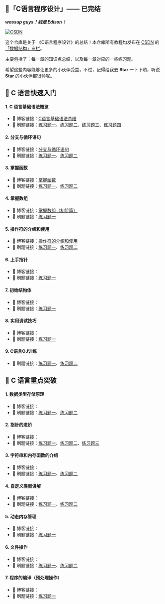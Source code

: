 ## 🥘「C语言程序设计」—— 已完结

***wassup guys！我是 Edison！***

[![CSDN](https://img.shields.io/badge/CSDN-C%E8%AF%AD%E8%A8%80%E5%86%85%E5%8A%9F%E4%BF%AE%E7%82%BC-red?logo=CodeIgniter&logoWidth=20)](https://blog.csdn.net/m0_63325890/category_11443068.html)

这个仓库是关于 《C语言程序设计》的总结！本仓库所有教程均发布在 [CSDN](https://blog.csdn.net/m0_63325890?type=blog) 的 [「数据结构」专栏](https://blog.csdn.net/m0_63325890/category_11437973.html?spm=1001.2014.3001.5482)。

主要包括了：每一章的知识点总结，以及每一章对应的一些练习题。

希望这些内容能够让更多的小伙伴受益，不过，记得给我去 **Star** 一下下哟，听说 **Star** 的小伙伴都很帅呢。

## 🍟 C 语言快速入门

#### 1. C 语言基础语法概览

- 🥐 博客链接：[C语言基础语法总结](https://blog.csdn.net/m0_63325890/article/details/122208282)
- 📝 刷题链接：[练习题一](https://github.com/LuvKobe/C-Programming/blob/main/01-C语言基础语言概览/01练习题一.md)、[练习题二](https://github.com/LuvKobe/C-Programming/blob/main/01-C语言基础语言概览/02练习题二.md)、[练习题三](https://github.com/LuvKobe/C-Programming/blob/main/01-C语言基础语言概览/03练习题三.md)、[练习题四](https://github.com/LuvKobe/C-Programming/blob/main/01-C语言基础语言概览/04练习题四.md)

#### 2. 分支与循环语句

- 🥐  博客链接：[分支与循环语句](https://blog.csdn.net/m0_63325890/article/details/122284917)
- 📝 刷题链接：[练习题一](https://github.com/LuvKobe/C-Programming/blob/main/02-分支与循环语句/01练习题一.md)、[练习题二](https://github.com/LuvKobe/C-Programming/blob/main/02-分支与循环语句/02练习题二.md)

#### 3. 掌握函数

- 🥐  博客链接：[掌握函数](https://blog.csdn.net/m0_63325890/article/details/122445552)
- 📝 刷题链接：[练习题一](https://github.com/LuvKobe/C-Programming/blob/main/03-掌握函数/01练习题一.md)、[练习题二](https://github.com/LuvKobe/C-Programming/blob/main/03-掌握函数/02练习题二.md)

#### 4. 掌握数组

- 🥐  博客链接：[掌握数组（初阶篇）](https://blog.csdn.net/m0_63325890/article/details/121549181)
- 📝 刷题链接：[练习题一](https://github.com/LuvKobe/C-Programming/blob/main/04-掌握数组/01练习题一.md)

#### 5. 操作符的介绍和使用

- 🥐  博客链接：[操作符的介绍和使用](https://blog.csdn.net/m0_63325890/article/details/121442688)
- 📝 刷题链接：[练习题一](https://github.com/LuvKobe/C-Programming/blob/main/05-操作符的介绍和使用/01练习题一.md)、[练习题二](https://github.com/LuvKobe/C-Programming/blob/main/05-操作符的介绍和使用/02练习题二.md)

#### 6. 上手指针

- 🥐  博客链接：
- 📝 刷题链接：[练习题一](https://github.com/LuvKobe/C-Programming/blob/main/06-上手指针/01练习题一.md)

#### 7. 初始结构体

- 🥐  博客链接：
- 📝 刷题链接：[练习题一](https://github.com/LuvKobe/C-Programming/blob/main/07-初始结构体/01练习题一.md)

#### 8. 实用调试技巧

- 🥐  博客链接：
- 📝 刷题链接：[练习题一](https://github.com/LuvKobe/C-Programming/blob/main/08-实用调试技巧/01练习题一.md)

#### 9. C语言OJ训练

- 📝 刷题链接：[练习题一](https://github.com/LuvKobe/C-Programming/blob/main/09-初始OJ练习/01练习题一.md)、[练习题二](https://github.com/LuvKobe/C-Programming/blob/main/09-初始OJ练习/02练习题二.md)

## 🌭 C 语言重点突破

#### 1. 数据类型存储原理

- 🥐  博客链接：
- 📝 刷题链接：[练习题一](https://github.com/LuvKobe/C-Programming/blob/main/11-数据类型存储原理/01练习题一.md)、[练习题二](https://github.com/LuvKobe/C-Programming/blob/main/11-数据类型存储原理/02练习题二.md)

#### 2. 指针的进阶

- 🥐  博客链接：
- 📝 刷题链接：[练习题一](https://github.com/LuvKobe/C-Programming/blob/main/12-指针的进阶/01练习题一.md)、[练习题二](https://github.com/LuvKobe/C-Programming/blob/main/12-指针的进阶/02练习题二.md)、[练习题三](https://github.com/LuvKobe/C-Programming/blob/main/12-指针的进阶/03练习题三.md)

#### 3. 字符串和内存函数的介绍

- 🥐  博客链接：
- 📝 刷题链接：[练习题一](https://github.com/LuvKobe/C-Programming/blob/main/13-字符串和内存函数的介绍/01练习题一.md)、[练习题二](https://github.com/LuvKobe/C-Programming/blob/main/13-字符串和内存函数的介绍/02练习题二..md)

#### 4. 自定义类型讲解

- 🥐  博客链接：
- 📝 刷题链接：[练习题一](https://github.com/LuvKobe/C-Programming/blob/main/14-自定义类型讲解/01练习题一.md)、[练习题二](https://github.com/LuvKobe/C-Programming/blob/main/14-自定义类型讲解/02练习题二.md)

#### 5. 动态内存管理

- 🥐  博客链接：
- 📝 刷题链接：[练习题一](https://github.com/LuvKobe/C-Programming/blob/main/15-动态内存管理/01练习题一.md)

#### 6. 文件操作

- 🥐  博客链接：
- 📝 刷题链接：[练习题一](https://github.com/LuvKobe/C-Programming/blob/main/16-文件操作/01练习题一.md)、[练习题二](https://github.com/LuvKobe/C-Programming/blob/main/16-文件操作/02练习题二.md)

#### 7. 程序的编译（预处理操作）

- 🥐  博客链接：
- 📝 刷题链接：[练习题一](https://github.com/LuvKobe/C-Programming/blob/main/17-程序的编译（预处理操作）/01练习题一.md)

